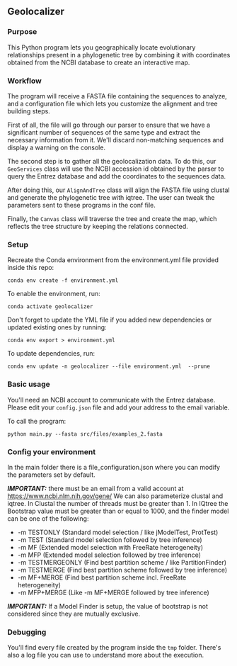 ## Geolocalizer

### Purpose

This Python program lets you geographically locate evolutionary relationships present in a phylogenetic tree by combining it with coordinates obtained from the NCBI database to create an interactive map.

### Workflow

The program will receive a FASTA file containing the sequences to analyze, and a configuration file which lets you customize the alignment and tree building steps.

First of all, the file will go through our parser to ensure that we have a significant number of sequences of the same type and extract the necessary information from it. We'll discard non-matching sequences and display a warning on the console.

The second step is to gather all the geolocalization data. To do this, our `GeoServices` class will use the NCBI accession id obtained by the parser to query the Entrez database and add the coordinates to the sequences data.

After doing this, our `AlignAndTree` class will align the FASTA file using clustal and generate the phylogenetic tree with iqtree. The user can tweak the parameters sent to these programs in the conf file.

Finally, the `Canvas` class will traverse the tree and create the map, which reflects the tree structure by keeping the relations connected.

### Setup

Recreate the Conda environment from the environment.yml file provided inside this repo:

`conda env create -f environment.yml`

To enable the environment, run: 

`conda activate geolocalizer`

Don't forget to update the YML file if you added new dependencies or updated existing ones by running:

`conda env export > environment.yml`

To update dependencies, run:

`conda env update -n geolocalizer --file environment.yml  --prune`

### Basic usage

You'll need an NCBI account to communicate with the Entrez database. Please edit your `config.json` file and add your address to the email variable.

To call the program:

`python main.py --fasta src/files/examples_2.fasta`

### Config your environment

In the main folder there is a file_configuration.json where you can modify the parameters set by default. 

***IMPORTANT:*** there must be an email from a valid account at https://www.ncbi.nlm.nih.gov/gene/
We can also parameterize clustal and iqtree.
In Clustal the number of threads must be greater than 1.
In IQtree the Bootstrap value must be greater than or equal to 1000, and the finder model can be one of the following: 
+ -m TESTONLY          (Standard model selection / like jModelTest, ProtTest)
+ -m TEST              (Standard model selection followed by tree inference)
+ -m MF                (Extended model selection with FreeRate heterogeneity)
+ -m MFP               (Extended model selection followed by tree inference)
+ -m TESTMERGEONLY     (Find best partition scheme / like PartitionFinder)
+ -m TESTMERGE         (Find best partition scheme followed by tree inference)
+ -m MF+MERGE          (Find best partition scheme incl. FreeRate heterogeneity)
+ -m MFP+MERGE         (Like -m MF+MERGE followed by tree inference)  

***IMPORTANT:*** If a Model Finder is setup, the value of bootstrap is not considered since they are mutually exclusive.  

### Debugging

You'll find every file created by the program inside the `tmp` folder. There's also a log file you can use to understand more about the execution.
